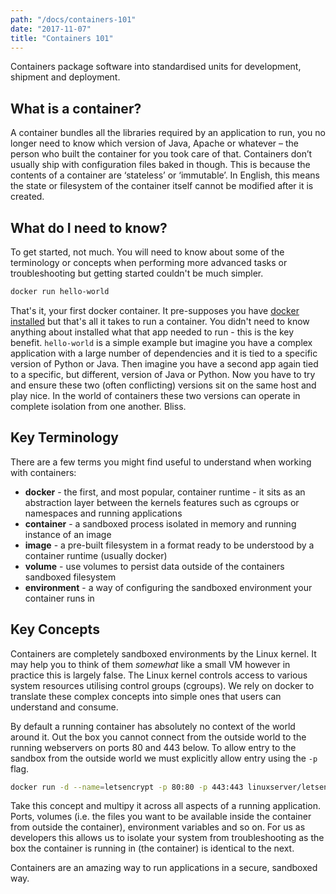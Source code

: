 ```yaml
---
path: "/docs/containers-101"
date: "2017-11-07"
title: "Containers 101"
---
```


<div class="preface">
Containers package software into standardised units for development, shipment and deployment.
</div>

## What is a container?

A container bundles all the libraries required by an application to run, you no longer need to know which version of Java, Apache or whatever – the person who built the container for you took care of that. Containers don’t usually ship with configuration files baked in though. This is because the contents of a container are ‘stateless’ or ‘immutable’. In English, this means the state or filesystem of the container itself cannot be modified after it is created.

## What do I need to know?

To get started, not much. You will need to know about some of the terminology or concepts when performing more advanced tasks or troubleshooting but getting started couldn't be much simpler.

```bash
docker run hello-world
```

That's it, your first docker container. It pre-supposes you have [docker installed](https://github.com/IronicBadger/til/blob/master/docker/yum-apt-repos-docker.md) but that's all it takes to run a container. You didn't need to know anything about installed what that app needed to run - this is the key benefit. `hello-world` is a simple example but imagine you have a complex application with a large number of dependencies and it is tied to a specific version of Python or Java. Then imagine you have a second app again tied to a specific, but different, version of Java or Python. Now you have to try and ensure these two (often conflicting) versions sit on the same host and play nice. In the world of containers these two versions can operate in complete isolation from one another. Bliss.

## Key Terminology

There are a few terms you might find useful to understand when working with containers:

* **docker** - the first, and most popular, container runtime - it sits as an abstraction layer between the kernels features such as cgroups or namespaces and running applications
* **container** - a sandboxed process isolated in memory and running instance of an image
* **image** - a pre-built filesystem in a format ready to be understood by a container runtime (usually docker)
* **volume** - use volumes to persist data outside of the containers sandboxed filesystem
* **environment** - a way of configuring the sandboxed environment your container runs in

## Key Concepts

Containers are completely sandboxed environments by the Linux kernel. It may help you to think of them *somewhat* like a small VM however in practice this is largely false. The Linux kernel controls access to various system resources utilising control groups (cgroups). We rely on docker to translate these complex concepts into simple ones that users can understand and consume.

By default a running container has absolutely no context of the world around it. Out the box you cannot connect from the outside world to the running webservers on ports 80 and 443 below. To allow entry to the sandbox from the outside world we must explicitly allow entry using the `-p` flag.

```bash
docker run -d --name=letsencrypt -p 80:80 -p 443:443 linuxserver/letsencrypt
```

Take this concept and multipy it across all aspects of a running application. Ports, volumes (i.e. the files you want to be available inside the container from outside the container), environment variables and so on. For us as developers this allows us to isolate your system from troubleshooting as the box the container is running in (the container) is identical to the next.

Containers are an amazing way to run applications in a secure, sandboxed way.
